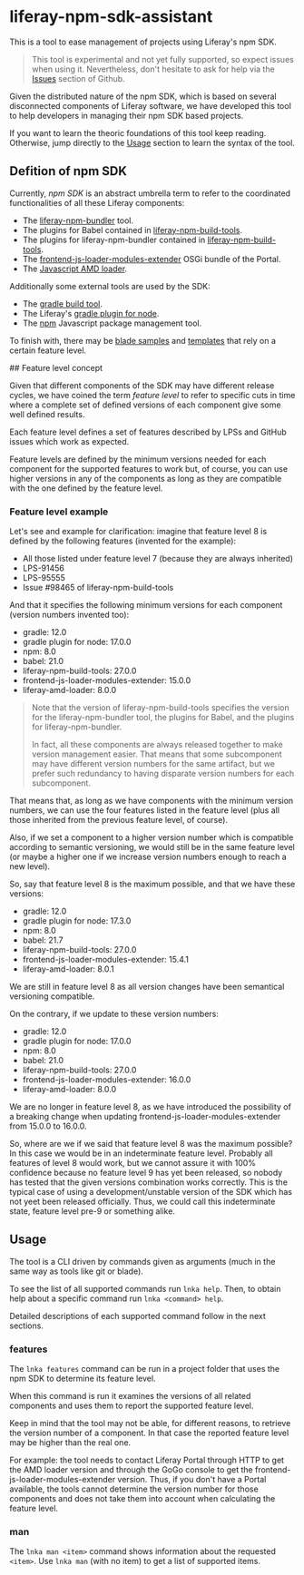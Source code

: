 # liferay-npm-sdk-assistant

This is a tool to ease management of projects using Liferay's npm SDK.

> This tool is experimental and not yet fully supported, so expect issues when
> using it. Nevertheless, don't hesitate to ask for help via the
> [Issues](https://github.com/liferay/liferay-npm-sdk-assistant/issues) section
> of Github.

Given the distributed nature of the npm SDK, which is based on several 
disconnected components of Liferay software, we have developed this tool to 
help developers in managing their npm SDK based projects.

If you want to learn the theoric foundations of this tool keep reading. 
Otherwise, jump directly to the [Usage](#usage) section to learn the syntax of 
the tool.

## Defition of npm SDK

Currently, *npm SDK* is an abstract umbrella term to refer to the coordinated 
functionalities of all these Liferay components:

* The 
[liferay-npm-bundler](https://github.com/liferay/liferay-npm-build-tools/tree/master/packages/liferay-npm-bundler)
tool.
* The plugins for Babel contained in
[liferay-npm-build-tools](https://github.com/liferay/liferay-npm-build-tools/tree/master/packages).
* The plugins for liferay-npm-bundler contained in
[liferay-npm-build-tools](https://github.com/liferay/liferay-npm-build-tools/tree/master/packages).
* The 
[frontend-js-loader-modules-extender](https://github.com/liferay/liferay-portal/tree/master/modules/apps/foundation/frontend-js/frontend-js-loader-modules-extender)
OSGi bundle of the Portal.
* The [Javascript AMD loader](https://github.com/liferay/liferay-amd-loader).

Additionally some external tools are used by the SDK:

* The [gradle build tool](https://gradle.org/).
* The Liferay's 
[gradle plugin for node](https://github.com/liferay/liferay-portal/tree/master/modules/sdk/gradle-plugins-node).
* The [npm](https://www.npmjs.com/) Javascript package management tool.

To finish with, there may be 
[blade samples](https://github.com/liferay/liferay-blade-samples/tree/master/gradle/apps/npm)
and 
[templates](https://github.com/liferay/liferay-portal/tree/master/modules/sdk/project-templates) 
that rely on a certain feature level.

## Feature level concept

Given that different components of the SDK may have different release cycles, we 
have coined the term *feature level* to refer to specific cuts in time where 
a complete set of defined versions of each component give some well defined 
results.

Each feature level defines a set of features described by LPSs and GitHub 
issues which work as expected.

Feature levels are defined by the minimum versions needed for each component for
the supported features to work but, of course, you can use higher versions in 
any of the components as long as they are compatible with the one defined by the
feature level.

### Feature level example

Let's see and example for clarification: imagine that feature level 8 is defined
by the following features (invented for the example):

* All those listed under feature level 7 (because they are always inherited)
* LPS-91456
* LPS-95555
* Issue #98465 of liferay-npm-build-tools

And that it specifies the following minimum versions for each component 
(version numbers invented too):

* gradle: 12.0
* gradle plugin for node: 17.0.0
* npm: 8.0
* babel: 21.0
* liferay-npm-build-tools: 27.0.0
* frontend-js-loader-modules-extender: 15.0.0
* liferay-amd-loader: 8.0.0

> Note that the version of liferay-npm-build-tools specifies the version for the
> liferay-npm-bundler tool, the plugins for Babel, and the plugins for 
> liferay-npm-bundler. 
>
> In fact, all these components are always released together to make version 
> management easier. That means that some subcomponent may have different 
> version numbers for the same artifact, but we prefer such redundancy to having 
> disparate version numbers for each subcomponent.

That means that, as long as we have components with the minimum version numbers,
we can use the four features listed in the feature level (plus all those 
inherited from the previous feature level, of course).

Also, if we set a component to a higher version number which is compatible 
according to semantic versioning, we would still be in the same feature level 
(or maybe a higher one if we increase version numbers enough to reach a new 
level).

So, say that feature level 8 is the maximum possible, and that we have these
versions:

* gradle: 12.0
* gradle plugin for node: 17.3.0
* npm: 8.0
* babel: 21.7
* liferay-npm-build-tools: 27.0.0
* frontend-js-loader-modules-extender: 15.4.1
* liferay-amd-loader: 8.0.1

We are still in feature level 8 as all version changes have been semantical 
versioning compatible.

On the contrary, if we update to these version numbers:

* gradle: 12.0
* gradle plugin for node: 17.0.0
* npm: 8.0
* babel: 21.0
* liferay-npm-build-tools: 27.0.0
* frontend-js-loader-modules-extender: 16.0.0
* liferay-amd-loader: 8.0.0

We are no longer in feature level 8, as we have introduced the possibility of a
breaking change when updating frontend-js-loader-modules-extender from 15.0.0
to 16.0.0. 

So, where are we if we said that feature level 8 was the maximum possible? In 
this case we would be in an indeterminate feature level. Probably all features
of level 8 would work, but we cannot assure it with 100% confidence because no
feature level 9 has yet been released, so nobody has tested that the given 
versions combination works correctly. This is the typical case of using a 
development/unstable version of the SDK which has not yeet been released 
officially. Thus, we could call this indeterminate state, feature level pre-9 or
something alike.

## Usage

The tool is a CLI driven by commands given as arguments (much in the same way as
tools like git or blade). 

To see the list of all supported commands run `lnka help`. Then, to obtain help
about a specific command run `lnka <command> help`.

Detailed descriptions of each supported command follow in the next sections.

### features

The `lnka features` command can be run in a project folder that uses the npm SDK 
to determine its feature level. 

When this command is run it examines the versions of all related components and
uses them to report the supported feature level.

Keep in mind that the tool may not be able, for different reasons, to retrieve 
the version number of a component. In that case the reported feature level may 
be higher than the real one.

For example: the tool needs to contact Liferay Portal through HTTP to get the 
AMD loader version and through the GoGo console to get the 
frontend-js-loader-modules-extender version. Thus, if you don't have a Portal 
available, the tools cannot determine the version number for those components
and does not take them into account when calculating the feature level.

### man

The `lnka man <item>` command shows information about the requested `<item>`. 
Use `lnka man` (with no item) to get a list of supported items.


